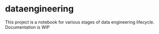 # dataengineering

This project is a notebook for various stages of data engineering lifecycle.
Documentation is WIP